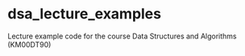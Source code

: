 # dsa_lecture_examples
Lecture example code for the course Data Structures and Algorithms (KM00DT90)
